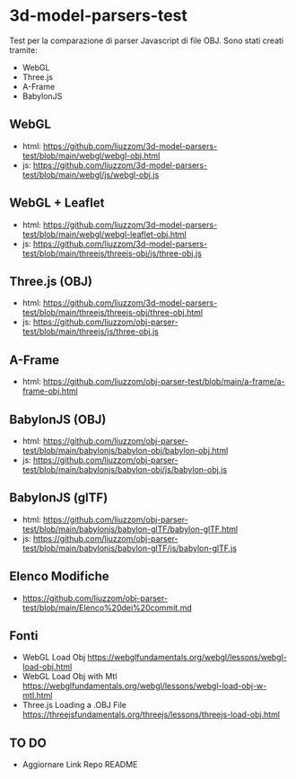 # 3d-model-parsers-test
Test per la comparazione di parser Javascript di file OBJ. Sono stati creati tramite:
- WebGL
- Three.js
- A-Frame
- BabylonJS

## WebGL
- html: https://github.com/liuzzom/3d-model-parsers-test/blob/main/webgl/webgl-obj.html
- js: https://github.com/liuzzom/3d-model-parsers-test/blob/main/webgl/js/webgl-obj.js

## WebGL + Leaflet

- html: https://github.com/liuzzom/3d-model-parsers-test/blob/main/webgl/webgl-leaflet-obj.html
- js: https://github.com/liuzzom/3d-model-parsers-test/blob/main/threejs/threejs-obj/js/three-obj.js

## Three.js (OBJ)

- html: https://github.com/liuzzom/3d-model-parsers-test/blob/main/threejs/threejs-obj/three-obj.html
- js: https://github.com/liuzzom/obj-parser-test/blob/main/threejs/js/three-obj.js

## A-Frame
- html: https://github.com/liuzzom/obj-parser-test/blob/main/a-frame/a-frame-obj.html

## BabylonJS (OBJ)
- html: https://github.com/liuzzom/obj-parser-test/blob/main/babylonjs/babylon-obj/babylon-obj.html
- js: https://github.com/liuzzom/obj-parser-test/blob/main/babylonjs/babylon-obj/js/babylon-obj.js

## BabylonJS (glTF)
- html: https://github.com/liuzzom/obj-parser-test/blob/main/babylonjs/babylon-glTF/babylon-glTF.html
- js: https://github.com/liuzzom/obj-parser-test/blob/main/babylonjs/babylon-glTF/js/babylon-glTF.js

## Elenco Modifiche
- https://github.com/liuzzom/obj-parser-test/blob/main/Elenco%20dei%20commit.md

## Fonti
- WebGL Load Obj
      https://webglfundamentals.org/webgl/lessons/webgl-load-obj.html
- WebGL Load Obj with Mtl
      https://webglfundamentals.org/webgl/lessons/webgl-load-obj-w-mtl.html
- Three.js Loading a .OBJ File
      https://threejsfundamentals.org/threejs/lessons/threejs-load-obj.html

## TO DO

- Aggiornare Link Repo README
